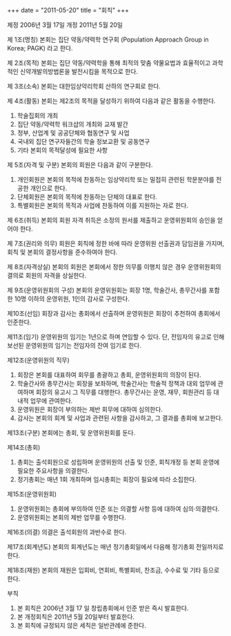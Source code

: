 +++
date = "2011-05-20"
title = "회칙"
+++


제정 2006년 3월 17일
개정 2011년 5월 20일

제 1조(명칭) 
본회는 집단 약동/약력학 연구회 (Population Approach Group in Korea; PAGK) 라고 한다. 

제 2조(목적) 
본회는 집단 약동/약력학을 통해 최적의 맞춤 약물요법과 효율적이고 과학적인 신약개발의방법론을 발전시킴을 목적으로 한다. 

제 3조(소속)
본회는 대한임상약리학회 산하의 연구회로 한다. 

제 4조(활동)
본회는 제2조의 목적을 달성하기 위하여 다음과 같은 활동을 수행한다. 
1) 학술집회의 개최 
2) 집단 약동/약력학 워크샵의 개최와 교재 발간 
3) 정부, 산업계 및 공공단체와 협동연구 및 사업 
4) 국내외 집단 연구자들간의 학술 정보교환 및 공동연구 
5) 기타 본회의 목적달성에 필요한 사항 

제 5조(자격 및 구분)
본회의 회원은 다음과 같이 구분한다. 
1) 개인회원은 본회의 목적에 찬동하는 임상약리학 또는 밀접히 관련된 학문분야를 전공한 개인으로 한다. 
2) 단체회원은 본회의 목적에 찬동하는 단체의 대표로 한다. 
3) 특별회원은 본회의 목적과 사업에 찬동하여 이를 지원하는 자로 한다. 

제 6조(취득)
본회의 회원 자격 취득은 소정의 원서를 제출하고 운영위원회의 승인을 얻어야 한다. 

제 7조(권리와 의무)
회원은 회칙에 정한 바에 따라 운영위원 선출권과 담임권을 가지며, 회칙 및 본회의 결정사항을 준수하여야 한다. 

제 8조(자격상실)
본회의 회원은 본회에서 정한 의무를 이행치 않은 경우 운영위원회의 결의로 회원의 자격을 상실한다. 

제 9조(운영위원회의 구성)
본회의 운영위원회는 회장 1명, 학술간사, 총무간사를 포함한 10명 이하의 운영위원, 1인의 감사로 구성한다. 

제10조(선임)
회장과 감사는 총회에서 선출하며 운영위원은 회장이 추천하여 총회에서 인준한다. 

제11조(임기)
운영위원의 임기는 1년으로 하며 연임할 수 있다. 단, 전임자의 유고로 인해 보선된 운영위원의 임기는 전임자의 잔여 임기로 한다. 

제12조(운영위원의 직무)
1) 회장은 본회를 대표하여 회무를 총괄하고 총회, 운영위원회의 의장이 된다. 
2) 학술간사와 총무간사는 회장을 보좌하며, 학술간사는 학술적 정책과 대외 업무에 관여하며 회장의 유고시 그 직무를 대행한다. 총무간사는 운영, 재무, 회원관리 등 대내적 업무에 관여한다. 
3) 운영위원은 회장이 부의하는 제반 회무에 대하여 심의한다. 
4) 감사는 본회의 회계 및 사업과 관련된 사항을 감사하고, 그 결과를 총회에 보고한다. 

제13조(구분)
본회에는 총회, 및 운영위원회를 둔다. 

제14조(총회)
1) 총회는 출석회원으로 성립하며 운영위원의 선출 및 인준, 회칙개정 등 본회 운영에 필요한 주요사항을 의결한다. 
2) 정기총회는 매년 1회 개최하며 임시총회는 회장이 필요에 따라 소집한다. 

제15조(운영위원회)
1) 운영위원회는 총회에 부의하여 인준 또는 의결할 사항 등에 대하여 심의·의결한다. 
2) 운영위원회는 본회의 제반 업무를 수행한다. 

제16조(의결)
의결은 출석회원의 과반수로 한다. 

제17조(회계년도) 
본회의 회계년도는 매년 정기총회일에서 다음해 정기총회 전일까지로 한다. 

제18조(재원)
본회의 재원은 입회비, 연회비, 특별회비, 찬조금, 수수료 및 기타 등으로 한다. 


부칙
1) 본 회칙은 2006년 3월 17 일 창립총회에서 인준 받은 즉시 발효한다.
2) 본 개정회칙은 2011년 5월 20일부터 발효한다. 
3) 본 회칙에 규정되지 않은 세칙은 일반관례에 준한다.
